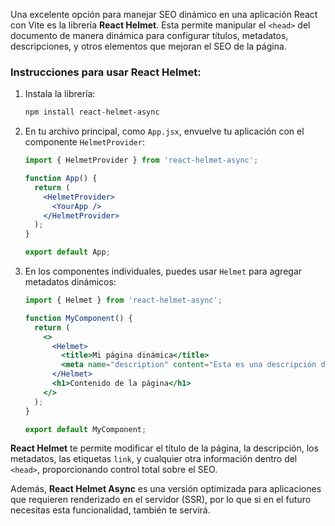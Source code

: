Una excelente opción para manejar SEO dinámico en una aplicación React con Vite es la librería **React Helmet**. Esta permite manipular el `<head>` del documento de manera dinámica para configurar títulos, metadatos, descripciones, y otros elementos que mejoran el SEO de la página.

### Instrucciones para usar **React Helmet**:
1. Instala la librería:
   ```bash
   npm install react-helmet-async
   ```

2. En tu archivo principal, como `App.jsx`, envuelve tu aplicación con el componente `HelmetProvider`:

   ```jsx
   import { HelmetProvider } from 'react-helmet-async';

   function App() {
     return (
       <HelmetProvider>
         <YourApp />
       </HelmetProvider>
     );
   }

   export default App;
   ```

3. En los componentes individuales, puedes usar `Helmet` para agregar metadatos dinámicos:

   ```jsx
   import { Helmet } from 'react-helmet-async';

   function MyComponent() {
     return (
       <>
         <Helmet>
           <title>Mi página dinámica</title>
           <meta name="description" content="Esta es una descripción dinámica de mi página" />
         </Helmet>
         <h1>Contenido de la página</h1>
       </>
     );
   }

   export default MyComponent;
   ```

**React Helmet** te permite modificar el título de la página, la descripción, los metadatos, las etiquetas `link`, y cualquier otra información dentro del `<head>`, proporcionando control total sobre el SEO.

Además, **React Helmet Async** es una versión optimizada para aplicaciones que requieren renderizado en el servidor (SSR), por lo que si en el futuro necesitas esta funcionalidad, también te servirá.